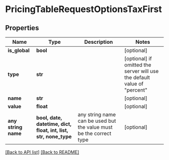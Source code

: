 # PricingTableRequestOptionsTaxFirst


## Properties
Name | Type | Description | Notes
------------ | ------------- | ------------- | -------------
**is_global** | **bool** |  | [optional] 
**type** | **str** |  | [optional]  if omitted the server will use the default value of "percent"
**name** | **str** |  | [optional] 
**value** | **float** |  | [optional] 
**any string name** | **bool, date, datetime, dict, float, int, list, str, none_type** | any string name can be used but the value must be the correct type | [optional]

[[Back to API list]](../README.md#documentation-for-api-endpoints) [[Back to README]](../README.md)


